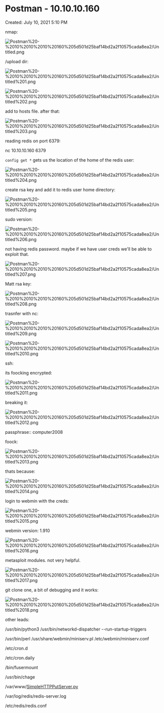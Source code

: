 # Postman - 10.10.10.160

Created: July 10, 2021 5:10 PM

nmap:

![Postman%20-%2010%2010%2010%20160%205d501d25baf14bd2a2f10575cada8ea2/Untitled.png](Postman%20-%2010%2010%2010%20160%205d501d25baf14bd2a2f10575cada8ea2/Untitled.png)

/upload dir:

![Postman%20-%2010%2010%2010%20160%205d501d25baf14bd2a2f10575cada8ea2/Untitled%201.png](Postman%20-%2010%2010%2010%20160%205d501d25baf14bd2a2f10575cada8ea2/Untitled%201.png)

![Postman%20-%2010%2010%2010%20160%205d501d25baf14bd2a2f10575cada8ea2/Untitled%202.png](Postman%20-%2010%2010%2010%20160%205d501d25baf14bd2a2f10575cada8ea2/Untitled%202.png)

add to hosts file. after that:

![Postman%20-%2010%2010%2010%20160%205d501d25baf14bd2a2f10575cada8ea2/Untitled%203.png](Postman%20-%2010%2010%2010%20160%205d501d25baf14bd2a2f10575cada8ea2/Untitled%203.png)

reading redis on port 6379:

nc 10.10.10.160 6379

`config get *` gets us the location of the home of the redis user:

![Postman%20-%2010%2010%2010%20160%205d501d25baf14bd2a2f10575cada8ea2/Untitled%204.png](Postman%20-%2010%2010%2010%20160%205d501d25baf14bd2a2f10575cada8ea2/Untitled%204.png)

create rsa key and add it to redis user home directory:

![Postman%20-%2010%2010%2010%20160%205d501d25baf14bd2a2f10575cada8ea2/Untitled%205.png](Postman%20-%2010%2010%2010%20160%205d501d25baf14bd2a2f10575cada8ea2/Untitled%205.png)

sudo version:

![Postman%20-%2010%2010%2010%20160%205d501d25baf14bd2a2f10575cada8ea2/Untitled%206.png](Postman%20-%2010%2010%2010%20160%205d501d25baf14bd2a2f10575cada8ea2/Untitled%206.png)

not having redis password. maybe if we have user creds we'll be able to exploit that.

![Postman%20-%2010%2010%2010%20160%205d501d25baf14bd2a2f10575cada8ea2/Untitled%207.png](Postman%20-%2010%2010%2010%20160%205d501d25baf14bd2a2f10575cada8ea2/Untitled%207.png)

Matt rsa key:

![Postman%20-%2010%2010%2010%20160%205d501d25baf14bd2a2f10575cada8ea2/Untitled%208.png](Postman%20-%2010%2010%2010%20160%205d501d25baf14bd2a2f10575cada8ea2/Untitled%208.png)

trasnfer with nc:

![Postman%20-%2010%2010%2010%20160%205d501d25baf14bd2a2f10575cada8ea2/Untitled%209.png](Postman%20-%2010%2010%2010%20160%205d501d25baf14bd2a2f10575cada8ea2/Untitled%209.png)

![Postman%20-%2010%2010%2010%20160%205d501d25baf14bd2a2f10575cada8ea2/Untitled%2010.png](Postman%20-%2010%2010%2010%20160%205d501d25baf14bd2a2f10575cada8ea2/Untitled%2010.png)

ssh:

its foocking encrypted:

![Postman%20-%2010%2010%2010%20160%205d501d25baf14bd2a2f10575cada8ea2/Untitled%2011.png](Postman%20-%2010%2010%2010%20160%205d501d25baf14bd2a2f10575cada8ea2/Untitled%2011.png)

breaking it:

![Postman%20-%2010%2010%2010%20160%205d501d25baf14bd2a2f10575cada8ea2/Untitled%2012.png](Postman%20-%2010%2010%2010%20160%205d501d25baf14bd2a2f10575cada8ea2/Untitled%2012.png)

passphrase:: computer2008

foock:

![Postman%20-%2010%2010%2010%20160%205d501d25baf14bd2a2f10575cada8ea2/Untitled%2013.png](Postman%20-%2010%2010%2010%20160%205d501d25baf14bd2a2f10575cada8ea2/Untitled%2013.png)

thats because:

![Postman%20-%2010%2010%2010%20160%205d501d25baf14bd2a2f10575cada8ea2/Untitled%2014.png](Postman%20-%2010%2010%2010%20160%205d501d25baf14bd2a2f10575cada8ea2/Untitled%2014.png)

login to webmin with the creds:

![Postman%20-%2010%2010%2010%20160%205d501d25baf14bd2a2f10575cada8ea2/Untitled%2015.png](Postman%20-%2010%2010%2010%20160%205d501d25baf14bd2a2f10575cada8ea2/Untitled%2015.png)

webmin version: 1.910

![Postman%20-%2010%2010%2010%20160%205d501d25baf14bd2a2f10575cada8ea2/Untitled%2016.png](Postman%20-%2010%2010%2010%20160%205d501d25baf14bd2a2f10575cada8ea2/Untitled%2016.png)

metasploit modules. not very helpful.

![Postman%20-%2010%2010%2010%20160%205d501d25baf14bd2a2f10575cada8ea2/Untitled%2017.png](Postman%20-%2010%2010%2010%20160%205d501d25baf14bd2a2f10575cada8ea2/Untitled%2017.png)

git clone one, a bit of debugging and it works:

![Postman%20-%2010%2010%2010%20160%205d501d25baf14bd2a2f10575cada8ea2/Untitled%2018.png](Postman%20-%2010%2010%2010%20160%205d501d25baf14bd2a2f10575cada8ea2/Untitled%2018.png)

other leads:

/usr/bin/python3 /usr/bin/networkd-dispatcher --run-startup-triggers

/usr/bin/perl /usr/share/webmin/miniserv.pl /etc/webmin/miniserv.conf

/etc/cron.d

/etc/cron.daily

/bin/fusermount

/usr/bin/chage

/var/www/[SimpleHTTPPutServer.py](http://simplehttpputserver.py/)

/var/log/redis/redis-server.log

/etc/redis/redis.conf